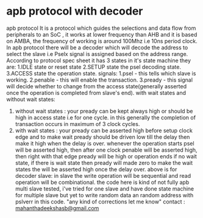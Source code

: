 # apb protocol with decoder
apb protocol 
It is a protocol which guides the selections and data flow from peripherals to an SoC , it works at lower frequency than AHB and it is based on AMBA,
the frequency of working is around 100Mhz i.e 10ns period clock.
In apb protocol there will be a decoder which will decode the address to select the slave i.e Pselx signal is assigned based on the address range.
According to protocol spec sheet it has 3 states in it's state machine they are:
   1.IDLE state or reset state
   2.SETUP state the psel decoding state.
   3.ACCESS state the operation state.
signals:
   1.psel - this tells which slave is working.
   2.penable - this will enable the transaction.
   3.pready - this signal will decide whether to change from the access state(generally asserted once the operation is completed from slave's end).
with wait states and without wait states:
   1. without wait states : your pready can be kept always high or should be high in access state i.e for one cycle.
      in this generally the completion of transaction occurs in maximum of 3 clock cycles.
   2. with wait states : your pready can be asserted high before setup clock edge and to make wait pready should be driven low till the delay then make 
      it high when the delay is over.
whenever the operation starts psel will be asserted high, then after one clock penable will be asserted high, then right with that edge pready will be high
or operation ends if no wait state, if there is wait state then pready will made zero to make the wait states the will be asserted high once the delay over.
above is for decoder
slave: in slave the write operation will be sequential and read operation will be combinational.
the code here is kind of not fully apb multi slave tested, i've tried for one slave and have done state machine for multiple slave but yet to write 
random data an random address with pslverr in this code. 
"any kind of corrections let me know"
contact : mahanthadeekshasb@gmail.com

